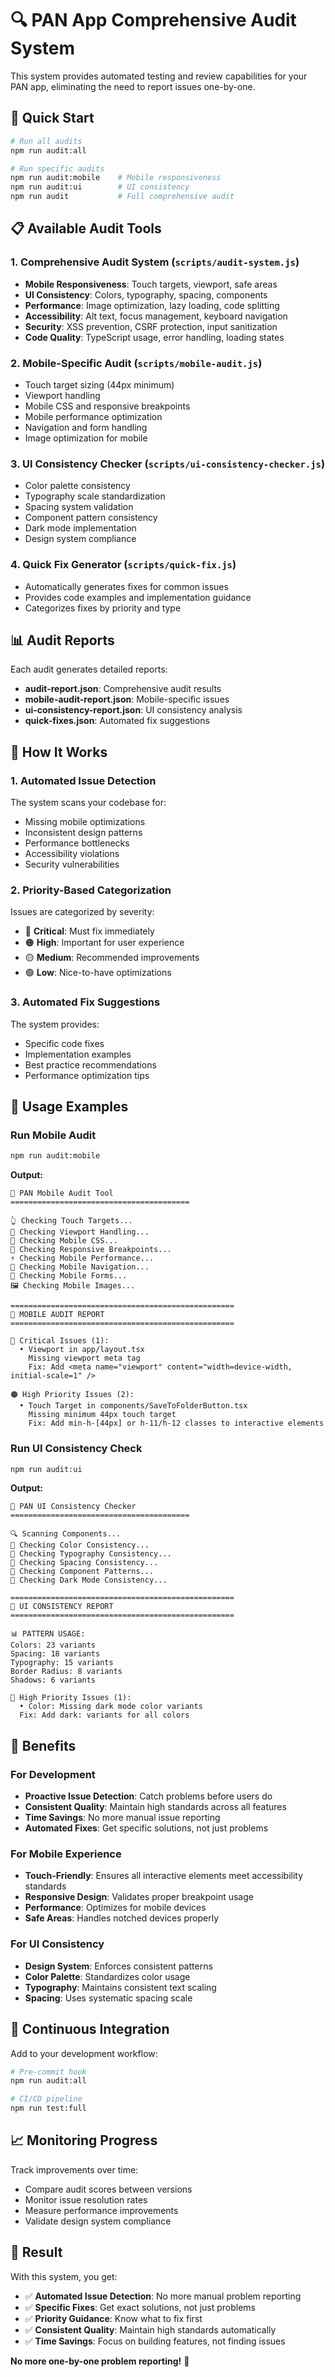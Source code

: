 # 🔍 PAN App Comprehensive Audit System

This system provides automated testing and review capabilities for your PAN app, eliminating the need to report issues one-by-one.

## 🚀 Quick Start

```bash
# Run all audits
npm run audit:all

# Run specific audits
npm run audit:mobile    # Mobile responsiveness
npm run audit:ui        # UI consistency
npm run audit           # Full comprehensive audit
```

## 📋 Available Audit Tools

### 1. **Comprehensive Audit System** (`scripts/audit-system.js`)
- **Mobile Responsiveness**: Touch targets, viewport, safe areas
- **UI Consistency**: Colors, typography, spacing, components
- **Performance**: Image optimization, lazy loading, code splitting
- **Accessibility**: Alt text, focus management, keyboard navigation
- **Security**: XSS prevention, CSRF protection, input sanitization
- **Code Quality**: TypeScript usage, error handling, loading states

### 2. **Mobile-Specific Audit** (`scripts/mobile-audit.js`)
- Touch target sizing (44px minimum)
- Viewport handling
- Mobile CSS and responsive breakpoints
- Mobile performance optimization
- Navigation and form handling
- Image optimization for mobile

### 3. **UI Consistency Checker** (`scripts/ui-consistency-checker.js`)
- Color palette consistency
- Typography scale standardization
- Spacing system validation
- Component pattern consistency
- Dark mode implementation
- Design system compliance

### 4. **Quick Fix Generator** (`scripts/quick-fix.js`)
- Automatically generates fixes for common issues
- Provides code examples and implementation guidance
- Categorizes fixes by priority and type

## 📊 Audit Reports

Each audit generates detailed reports:

- **audit-report.json**: Comprehensive audit results
- **mobile-audit-report.json**: Mobile-specific issues
- **ui-consistency-report.json**: UI consistency analysis
- **quick-fixes.json**: Automated fix suggestions

## 🎯 How It Works

### 1. **Automated Issue Detection**
The system scans your codebase for:
- Missing mobile optimizations
- Inconsistent design patterns
- Performance bottlenecks
- Accessibility violations
- Security vulnerabilities

### 2. **Priority-Based Categorization**
Issues are categorized by severity:
- 🔴 **Critical**: Must fix immediately
- 🟠 **High**: Important for user experience
- 🟡 **Medium**: Recommended improvements
- 🟢 **Low**: Nice-to-have optimizations

### 3. **Automated Fix Suggestions**
The system provides:
- Specific code fixes
- Implementation examples
- Best practice recommendations
- Performance optimization tips

## 🔧 Usage Examples

### Run Mobile Audit
```bash
npm run audit:mobile
```
**Output:**
```
📱 PAN Mobile Audit Tool
========================================

👆 Checking Touch Targets...
📐 Checking Viewport Handling...
🎨 Checking Mobile CSS...
📏 Checking Responsive Breakpoints...
⚡ Checking Mobile Performance...
🧭 Checking Mobile Navigation...
📝 Checking Mobile Forms...
🖼️ Checking Mobile Images...

==================================================
📱 MOBILE AUDIT REPORT
==================================================

🔴 Critical Issues (1):
  • Viewport in app/layout.tsx
    Missing viewport meta tag
    Fix: Add <meta name="viewport" content="width=device-width, initial-scale=1" />

🟠 High Priority Issues (2):
  • Touch Target in components/SaveToFolderButton.tsx
    Missing minimum 44px touch target
    Fix: Add min-h-[44px] or h-11/h-12 classes to interactive elements
```

### Run UI Consistency Check
```bash
npm run audit:ui
```
**Output:**
```
🎨 PAN UI Consistency Checker
========================================

🔍 Scanning Components...
🎨 Checking Color Consistency...
📝 Checking Typography Consistency...
📏 Checking Spacing Consistency...
🧩 Checking Component Patterns...
🌙 Checking Dark Mode Consistency...

==================================================
🎨 UI CONSISTENCY REPORT
==================================================

📊 PATTERN USAGE:
Colors: 23 variants
Spacing: 18 variants
Typography: 15 variants
Border Radius: 8 variants
Shadows: 6 variants

🔴 High Priority Issues (1):
  • Color: Missing dark mode color variants
  Fix: Add dark: variants for all colors
```

## 🎯 Benefits

### **For Development**
- **Proactive Issue Detection**: Catch problems before users do
- **Consistent Quality**: Maintain high standards across all features
- **Time Savings**: No more manual issue reporting
- **Automated Fixes**: Get specific solutions, not just problems

### **For Mobile Experience**
- **Touch-Friendly**: Ensures all interactive elements meet accessibility standards
- **Responsive Design**: Validates proper breakpoint usage
- **Performance**: Optimizes for mobile devices
- **Safe Areas**: Handles notched devices properly

### **For UI Consistency**
- **Design System**: Enforces consistent patterns
- **Color Palette**: Standardizes color usage
- **Typography**: Maintains consistent text scaling
- **Spacing**: Uses systematic spacing scale

## 🔄 Continuous Integration

Add to your development workflow:

```bash
# Pre-commit hook
npm run audit:all

# CI/CD pipeline
npm run test:full
```

## 📈 Monitoring Progress

Track improvements over time:
- Compare audit scores between versions
- Monitor issue resolution rates
- Measure performance improvements
- Validate design system compliance

## 🎉 Result

With this system, you get:
- ✅ **Automated Issue Detection**: No more manual problem reporting
- ✅ **Specific Fixes**: Get exact solutions, not just problems
- ✅ **Priority Guidance**: Know what to fix first
- ✅ **Consistent Quality**: Maintain high standards automatically
- ✅ **Time Savings**: Focus on building features, not finding issues

**No more one-by-one problem reporting!** 🚀
